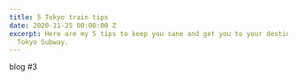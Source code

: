 ```yaml
---
title: 5 Tokyo train tips
date: 2020-11-25 00:00:00 Z
excerpt: Here are my 5 tips to keep you sane and get you to your destination on the
  Tokyo Subway.
---
```


blog #3